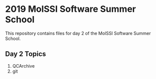 # 2019 MolSSI Software Summer School

This repository contains files for day 2 of the MolSSI Software Summer School.

## Day 2 Topics
1. QCArchive
2. git